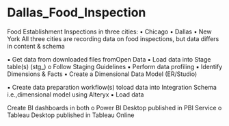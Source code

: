# Dallas_Food_Inspection
Food Establishment Inspections in three cities: • Chicago • Dallas • New York All three cities are recording data on food inspections, but data differs in content & schema

▪ Get data from downloaded files fromOpen Data ▪ Load data into Stage table(s) (stg_) o Follow Staging Guidelines ▪ Perform data profiling ▪ Identify Dimensions & Facts ▪ Create a Dimensional Data Model (ER/Studio)

▪ Create data preparation workflow(s) toload data into Integration Schema i.e.,dimensional model using Alteryx ▪ Load data

Create BI dashboards in both o Power BI Desktop published in PBI Service o Tableau Desktop published in Tableau Online
